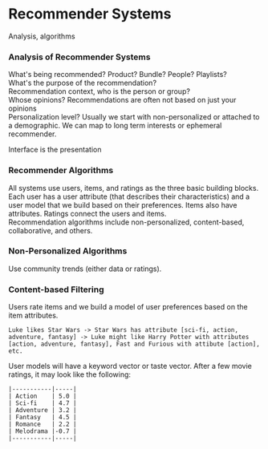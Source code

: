 # Recommender Systems
Analysis, algorithms

### Analysis of Recommender Systems
What's being recommended? Product? Bundle? People? Playlists?  
What's the purpose of the recommendation?  
Recommendation context, who is the person or group?  
Whose opinions? Recommendations are often not based on just your opinions  
Personalization level? Usually we start with non-personalized or attached to a demographic. We can map to long term interests or ephemeral recommender.  

Interface is the presentation  

### Recommender Algorithms
All systems use users, items, and ratings as the three basic building blocks.  
Each user has a user attribute (that describes their characteristics) and a user model that we build based on their preferences. Items also have attributes. Ratings connect the users and items.  
Recommendation algorithms include non-personalized, content-based, collaborative, and others.  

### Non-Personalized Algorithms
Use community trends (either data or ratings). 

### Content-based Filtering
Users rate items and we build a model of user preferences based on the item attributes.   
```
Luke likes Star Wars -> Star Wars has attribute [sci-fi, action, adventure, fantasy] -> Luke might like Harry Potter with attributes [action, adventure, fantasy], Fast and Furious with attibute [action], etc. 
```
User models will have a keyword vector or taste vector. After a few movie ratings, it may look like the following:  
```
|-----------|-----|
| Action    | 5.0 |
| Sci-fi    | 4.7 |
| Adventure | 3.2 |
| Fantasy   | 4.5 |
| Romance   | 2.2 |
| Melodrama |-0.7 |
|-----------|-----|
```
